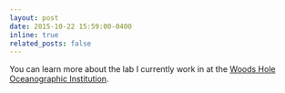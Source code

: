 ```yaml
---
layout: post
date: 2015-10-22 15:59:00-0400
inline: true
related_posts: false
---
```


You can learn more about the lab I currently work in at the
[Woods Hole Oceanographic Institution](https://example.com).